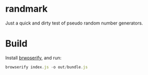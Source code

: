 randmark
========

Just a quick and dirty test of pseudo random number generators.


Build
=====
Install [brwoserify](http://browserify.org/), and run:

``` js
browserify index.js -o out/bundle.js
```

